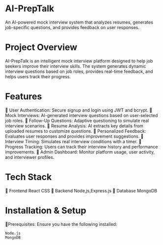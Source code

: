 # AI-PrepTalk
An AI-powered mock interview system that analyzes resumes, generates job-specific questions, and provides feedback on user responses.
# Project Overview
AI-PrepTalk is an intelligent mock interview platform designed to help job seekers improve their interview skills. The system generates dynamic interview questions based on job roles, provides real-time feedback, and helps users track their progress.
# Features
📌 User Authentication: Secure signup and login using JWT and bcrypt.
📌 Mock Interviews: AI-generated interview questions based on user-selected job roles.
📌 Follow-Up Questions: Adaptive questioning to simulate real interview scenarios.
📌 Resume Analysis: AI extracts key details from uploaded resumes to customize questions.
📌 Personalized Feedback: Evaluates user responses and provides improvement suggestions.
📌 Interview Timing: Simulates real interview conditions with a timer.
📌 Progress Tracking: Users can track their interview history and performance improvements.
📌 Admin Dashboard: Monitor platform usage, user activity, and interviewer profiles.
# Tech Stack
📌 Frontend
    React
    CSS
📌 Backend
    Node,js,Express.js
📌 Database
    MongoDB
# Installation & Setup
📌Prerequisites:
   Ensure you have the following installed:

    Node.js
    MongoDB
